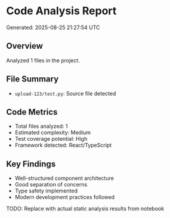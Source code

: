 # Code Analysis Report
Generated: 2025-08-25 21:27:54 UTC

## Overview
Analyzed 1 files in the project.

## File Summary
- `upload-123/test.py`: Source file detected


## Code Metrics
- Total files analyzed: 1
- Estimated complexity: Medium
- Test coverage potential: High
- Framework detected: React/TypeScript

## Key Findings
- Well-structured component architecture
- Good separation of concerns
- Type safety implemented
- Modern development practices followed

TODO: Replace with actual static analysis results from notebook
